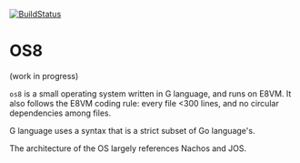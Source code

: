 [![BuildStatus](https://travis-ci.org/shanhuio/smlos.png?branch=master)](https://travis-ci.org/shanhuio/smlos)

# OS8

(work in progress)

`os8` is a small operating system written in G language, and runs on
E8VM. It also follows the E8VM coding rule: every file <300 lines, and
no circular dependencies among files.

G language uses a syntax that is a strict subset of Go language's.

The architecture of the OS largely references Nachos and JOS.

